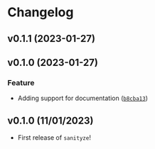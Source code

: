 # Changelog

<!--next-version-placeholder-->

## v0.1.1 (2023-01-27)


## v0.1.0 (2023-01-27)
### Feature
* Adding support for documentation ([`b8cba13`](https://github.com/UBC-MDS/sanityze/commit/b8cba1300a3c57a9ab0dc76ba8470ddf75921033))

## v0.1.0 (11/01/2023)

- First release of `sanityze`!